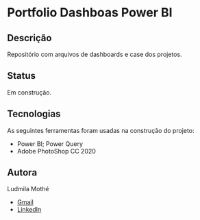 
# Portfolio Dashboas Power BI

## Descrição
Repositório com arquivos de dashboards e  case dos projetos.

## Status
Em construção.

## Tecnologias 
As seguintes ferramentas foram usadas na construção do projeto:

- Power BI;
  Power Query  
- Adobe PhotoShop CC 2020


## Autora
Ludmila Mothé

- [Gmail](mailto:ludmila.mothe@gmail.com)
- [LinkedIn](https://www.linkedin.com/in/ludmilamothe/)
